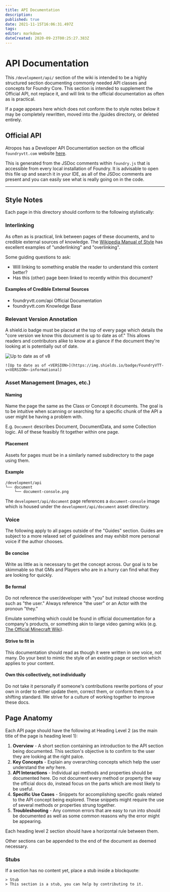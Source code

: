 ```yaml
---
title: API Documentation
description: 
published: true
date: 2021-11-15T16:06:31.497Z
tags: 
editor: markdown
dateCreated: 2020-09-23T00:25:27.383Z
---
```


# API Documentation

This `/development/api/` section of the wiki is intended to be a highly structured section documenting commonly needed API classes and concepts for Foundry Core. This section is intended to supplement the Official API, not replace it, and will link to the official documentation as often as is practical.

If a page appears here which does not conform the to style notes below it may be completely rewritten, moved into the /guides directory, or deleted entirely.

## Official API
Atropos has a Developer API Documentation section on the official `foundryvtt.com` website [here](https://foundryvtt.com/api/).

This is generated from the JSDoc comments within `foundry.js` that is accessible from every local installation of Foundry. It is advisable to open this file up and search it in your IDE, as all of the JSDoc comments are present and you can easily see what is really going on in the code.

---

## Style Notes

Each page in this directory should conform to the following stylistically:


### Interlinking

As often as is practical, link between pages of these documents, and to credible external sources of knowledge. The [Wikipedia Manual of Style](https://en.wikipedia.org/wiki/Wikipedia:Manual_of_Style/Linking) has excellent examples of "underlinking" and "overlinking".

Some guiding questions to ask:

- Will linking to something enable the reader to understand this content better?
- Has this (other) page been linked to recently within this document?

#### Examples of Credible External Sources

- foundryvtt.com/api Official Documentation
- foundryvtt.com Knowledge Base

### Relevant Version Annotation

A shield.io badge must be placed at the top of every page which details the "core version we know this document is up to date as of." This allows readers and contributors alike to know at a glance if the document they're looking at is potentially out of date.

![Up to date as of v8](https://img.shields.io/badge/FoundryVTT-v8-informational)

```
![Up to date as of <VERSION>](https://img.shields.io/badge/FoundryVTT-v<VERSION>-informational)
```

### Asset Management (Images, etc.)

#### Naming

Name the page the same as the Class or Concept it documents. The goal is to be intuitive when scanning or searching for a specific chunk of the API a user might be having a problem with.

E.g. `Document` describes Document, DocumentData, and some Collection logic. All of these feasibly fit together within one page.

#### Placement

Assets for pages must be in a similarly named subdirectory to the page using them.

#### Example

```
/development/api
└── document
    └── document-console.png

```

The `development/api/document` page references a `document-console` image which is housed under the `development/api/document` asset directory.

### Voice

The following apply to all pages outside of the "Guides" section. Guides are subject to a more relaxed set of guidelines and may exhibit more personal voice if the author chooses.

#### Be concise

Write as little as is necessary to get the concept across. Our goal is to be skimmable so that GMs and Players who are in a hurry can find what they are looking for quickly.

#### Be formal

Do not reference the user/developer with "you" but instead choose wording such as "the user." Always reference "the user" or an Actor with the pronoun "they."

Emulate something which could be found in official documentation for a company's products, or something akin to large video gaming wikis (e.g. [The Official Minecraft Wiki](https://minecraft.fandom.com/wiki/Minecraft_Wiki)).

#### Strive to fit in

This documentation should read as though it were written in one voice, not many. Do your best to mimic the style of an existing page or section which applies to your content.

#### Own this collectively, not individually

Do not take it personally if someone's contributions rewrite portions of your own in order to either update them, correct them, or conform them to a shifting standard. We strive for a culture of working together to improve these docs.

## Page Anatomy

Each API page should have the following at Heading Level 2 (as the main title of the page is heading level 1):

1. **Overview** - A short section containing an introduction to the API section being documented. This section's objective is to confirm to the user they are looking at the right palce.
2. **Key Concepts** - Explain any overarching concepts which help the user understand the _why_ here.
3. **API Interactions** - Individual api methods and properties should be documented here. Do not document every method or property the way the official docs do, instead focus on the parts which are most likely to be useful.
4. **Specific Use Cases** - Snippets for accomplishing specific goals related to the API concept being explored. These snippets might require the use of several methods or properties strung together.
5. **Troubleshooting** - Any common errors that are easy to run into should be documented as well as some common reasons why the error might be appearing.

Each heading level 2 section should have a horizontal rule between them.

Other sections can be appended to the end of the document as deemed necessary.

### Stubs

If a section has no content yet, place a stub inside a blockquote:
```
> Stub
> This section is a stub, you can help by contributing to it.
```
